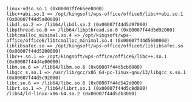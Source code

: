 	linux-vdso.so.1 (0x00007ffe65ee8000)
	libc++abi.so.1 => /opt/kingsoft/wps-office/office6/libc++abi.so.1 (0x00007f44d5a00000)
	libdl.so.2 => /lib64/libdl.so.2 (0x00007f44d5d97000)
	libpthread.so.0 => /lib64/libpthread.so.0 (0x00007f44d5d92000)
	libtcmalloc_minimal.so.4 => /opt/kingsoft/wps-office/office6/libtcmalloc_minimal.so.4 (0x00007f44d5600000)
	liblibsafec.so => /opt/kingsoft/wps-office/office6/liblibsafec.so (0x00007f44d5200000)
	libc++.so.1 => /opt/kingsoft/wps-office/office6/libc++.so.1 (0x00007f44d4e00000)
	libm.so.6 => /lib64/libm.so.6 (0x00007f44d5cb6000)
	libgcc_s.so.1 => /usr/lib/gcc/x86_64-pc-linux-gnu/13/libgcc_s.so.1 (0x00007f44d5c92000)
	libc.so.6 => /lib64/libc.so.6 (0x00007f44d542d000)
	librt.so.1 => /lib64/librt.so.1 (0x00007f44d5c8d000)
	/lib64/ld-linux-x86-64.so.2 (0x00007f44d5db3000)
